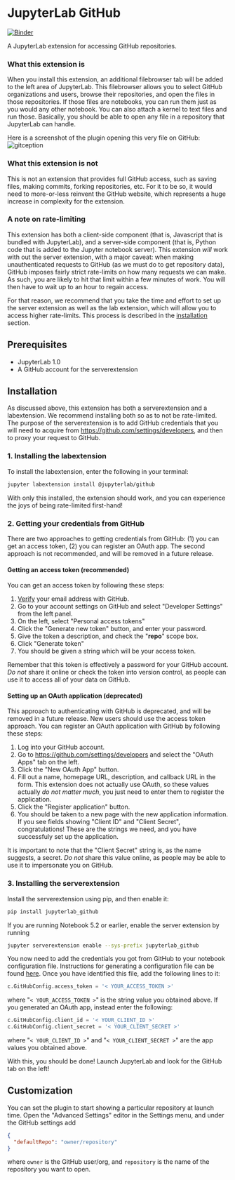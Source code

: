 # JupyterLab GitHub

[![Binder](https://mybinder.org/badge_logo.svg)](https://mybinder.org/v2/gh/jupyterlab/jupyterlab-github/master?urlpath=lab)

A JupyterLab extension for accessing GitHub repositories.

### What this extension is

When you install this extension, an additional filebrowser tab will be added
to the left area of JupyterLab. This filebrowser allows you to select GitHub
organizations and users, browse their repositories, and open the files in those
repositories. If those files are notebooks, you can run them just as you would
any other notebook. You can also attach a kernel to text files and run those.
Basically, you should be able to open any file in a repository that JupyterLab can handle.

Here is a screenshot of the plugin opening this very file on GitHub:
![gitception](gitception.png 'Gitception')

### What this extension is not

This is not an extension that provides full GitHub access, such as
saving files, making commits, forking repositories, etc.
For it to be so, it would need to more-or-less reinvent the GitHub website,
which represents a huge increase in complexity for the extension.

### A note on rate-limiting

This extension has both a client-side component (that is, Javascript that is bundled
with JupyterLab), and a server-side component (that is, Python code that is added
to the Jupyter notebook server). This extension _will_ work with out the server extension,
with a major caveat: when making unauthenticated requests to GitHub
(as we must do to get repository data), GitHub imposes fairly strict rate-limits
on how many requests we can make. As such, you are likely to hit that limit
within a few minutes of work. You will then have to wait up to an hour to regain access.

For that reason, we recommend that you take the time and effort to set up the server
extension as well as the lab extension, which will allow you to access higher rate-limits.
This process is described in the [installation](#Installation) section.

## Prerequisites

- JupyterLab 1.0
- A GitHub account for the serverextension

## Installation

As discussed above, this extension has both a serverextension and a labextension.
We recommend installing both so as to not be rate-limited.
The purpose of the serverextension is to add GitHub credentials that you will need to acquire
from https://github.com/settings/developers, and then to proxy your request to GitHub.

### 1. Installing the labextension

To install the labextension, enter the following in your terminal:

```bash
jupyter labextension install @jupyterlab/github
```

With only this installed, the extension should work, and you can experience the joys of
being rate-limited first-hand!

### 2. Getting your credentials from GitHub

There are two approaches to getting credentials from GitHub:
(1) you can get an access token, (2) you can register an OAuth app.
The second approach is not recommended, and will be removed in a future release.

#### Getting an access token (**recommended**)

You can get an access token by following these steps:

1.  [Verify](https://help.github.com/articles/verifying-your-email-address) your email address with GitHub.
1.  Go to your account settings on GitHub and select "Developer Settings" from the left panel.
1.  On the left, select "Personal access tokens"
1.  Click the "Generate new token" button, and enter your password.
1.  Give the token a description, and check the "**repo**" scope box.
1.  Click "Generate token"
1.  You should be given a string which will be your access token.

Remember that this token is effectively a password for your GitHub account.
_Do not_ share it online or check the token into version control,
as people can use it to access all of your data on GitHub.

#### Setting up an OAuth application (**deprecated**)

This approach to authenticating with GitHub is deprecated, and will be removed in a future release.
New users should use the access token approach.
You can register an OAuth application with GitHub by following these steps:

1.  Log into your GitHub account.
1.  Go to https://github.com/settings/developers and select the "OAuth Apps" tab on the left.
1.  Click the "New OAuth App" button.
1.  Fill out a name, homepage URL, description, and callback URL in the form.
    This extension does not actually use OAuth, so these values actually _do not matter much_,
    you just need to enter them to register the application.
1.  Click the "Register application" button.
1.  You should be taken to a new page with the new application information.
    If you see fields showing "Client ID" and "Client Secret", congratulations!
    These are the strings we need, and you have successfuly set up the application.

It is important to note that the "Client Secret" string is, as the name suggests, a secret.
_Do not_ share this value online, as people may be able to use it to impersonate you on GitHub.

### 3. Installing the serverextension

Install the serverextension using pip, and then enable it:

```bash
pip install jupyterlab_github
```

If you are running Notebook 5.2 or earlier, enable the server extension by running

```bash
jupyter serverextension enable --sys-prefix jupyterlab_github
```

You now need to add the credentials you got from GitHub
to your notebook configuration file. Instructions for generating a configuration
file can be found [here](http://jupyter-notebook.readthedocs.io/en/stable/config_overview.html#configure-nbserver).
Once you have identified this file, add the following lines to it:

```python
c.GitHubConfig.access_token = '< YOUR_ACCESS_TOKEN >'
```

where "`< YOUR_ACCESS_TOKEN >`" is the string value you obtained above.
If you generated an OAuth app, instead enter the following:

```python
c.GitHubConfig.client_id = '< YOUR_CLIENT_ID >'
c.GitHubConfig.client_secret = '< YOUR_CLIENT_SECRET >'
```

where "`< YOUR_CLIENT_ID >`" and "`< YOUR_CLIENT_SECRET >`" are the app values you obtained above.

With this, you should be done! Launch JupyterLab and look for the GitHub tab on the left!

## Customization

You can set the plugin to start showing a particular repository at launch time.
Open the "Advanced Settings" editor in the Settings menu,
and under the GitHub settings add

```json
{
  "defaultRepo": "owner/repository"
}
```

where `owner` is the GitHub user/org,
and `repository` is the name of the repository you want to open.
